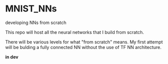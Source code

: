 # MNIST_NNs
developing NNs from scratch

This repo will host all the neural networks that I build from scratch.

There will be various levels for what "from scratch" means. My first attempt will be bulding a fully connected NN without
the use of TF NN architecture.

**in dev**

